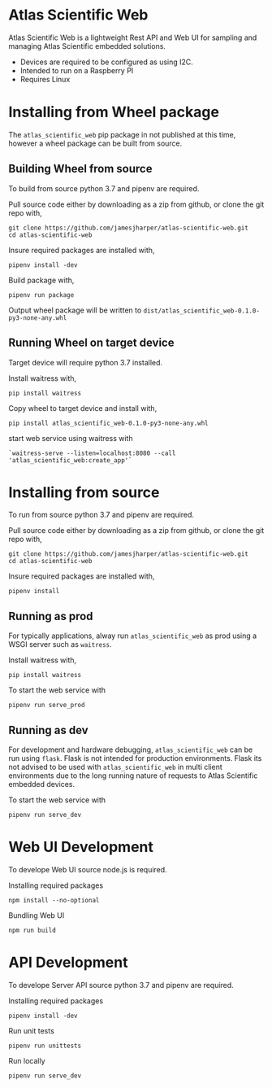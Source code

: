 # Atlas Scientific Web 
Atlas Scientific Web is a lightweight Rest API and Web UI for sampling and managing Atlas Scientific embedded solutions. 

- Devices are required to be configured as using I2C. 
- Intended to run on a Raspberry PI 
- Requires Linux

# Installing from Wheel package
The `atlas_scientific_web` pip package in not published at this time, however a wheel package can be built from source.

## Building Wheel from source 
To build from source python 3.7 and pipenv are required. 


Pull source code either by downloading as a zip from github, or clone the git repo with,
```
git clone https://github.com/jamesjharper/atlas-scientific-web.git
cd atlas-scientific-web
```

Insure required packages are installed with,
```
pipenv install -dev
```

Build package with,
```
pipenv run package
```

Output wheel package will be written to `dist/atlas_scientific_web-0.1.0-py3-none-any.whl`

## Running Wheel on target device
Target device will require python 3.7 installed. 

Install waitress with,
```
pip install waitress
```

Copy wheel to target device and install with,
```
pip install atlas_scientific_web-0.1.0-py3-none-any.whl
```

start web service using waitress with 
```
`waitress-serve --listen=localhost:8080 --call 'atlas_scientific_web:create_app'`
```

# Installing from source
To run from source python 3.7 and pipenv are required. 

Pull source code either by downloading as a zip from github, or clone the git repo with,
```
git clone https://github.com/jamesjharper/atlas-scientific-web.git
cd atlas-scientific-web
```

Insure required packages are installed with,
```
pipenv install
```

## Running as prod
For typically applications, alway run `atlas_scientific_web` as prod using a WSGI server such as `waitress`.

Install waitress with,
```
pip install waitress
```

To start the web service with 
```
pipenv run serve_prod
```

## Running as dev
For development and hardware debugging, `atlas_scientific_web` can be run using `flask`. Flask is not intended for production environments. Flask its not advised to be used with `atlas_scientific_web` in multi client environments due to the long running nature of requests to Atlas Scientific embedded devices. 

To start the web service with 
```
pipenv run serve_dev
```

# Web UI Development
To develope Web UI source node.js is required. 

Installing required packages
```
npm install --no-optional
```

Bundling Web UI
```
npm run build
```

# API Development
To develope Server API source python 3.7 and pipenv are required. 

Installing required packages
```
pipenv install -dev

```
Run unit tests 
```
pipenv run unittests
```

Run locally 
```
pipenv run serve_dev
```
